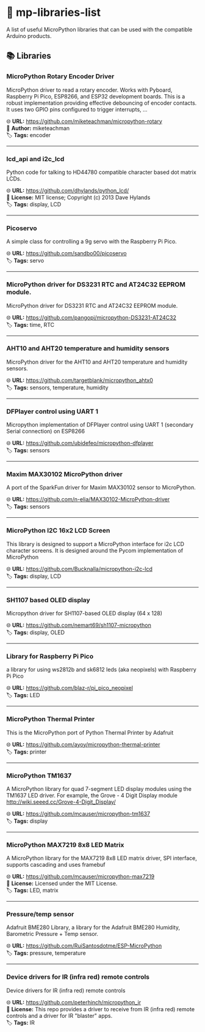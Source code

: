 # 🐍 mp-libraries-list

A list of useful MicroPython libraries that can be used with the compatible Arduino products.  

## 📚 Libraries
### MicroPython Rotary Encoder Driver

MicroPython driver to read a rotary encoder. Works with Pyboard, Raspberry Pi Pico, ESP8266, and ESP32 development boards. This is a robust implementation providing effective debouncing of encoder contacts. It uses two GPIO pins configured to trigger interrupts, ...  

🌐 **URL:** https://github.com/miketeachman/micropython-rotary  
👤 **Author:** miketeachman  
🏷️ **Tags:** encoder  
<hr />

### lcd_api and i2c_lcd

Python code for talking to HD44780 compatible character based dot matrix LCDs.  

🌐 **URL:** https://github.com/dhylands/python_lcd/  
📜 **License:** MIT license; Copyright (c) 2013 Dave Hylands  
🏷️ **Tags:** display, LCD  
<hr />

### Picoservo

A simple class for controlling a 9g servo with the Raspberry Pi Pico.  

🌐 **URL:** https://github.com/sandbo00/picoservo  
🏷️ **Tags:** servo  
<hr />

### MicroPython driver for DS3231 RTC and AT24C32 EEPROM module.

MicroPython driver for DS3231 RTC and AT24C32 EEPROM module.  

🌐 **URL:** https://github.com/pangopi/micropython-DS3231-AT24C32  
🏷️ **Tags:** time, RTC  
<hr />

### AHT10 and AHT20 temperature and humidity sensors

MicroPython driver for the AHT10 and AHT20 temperature and humidity sensors.  

🌐 **URL:** https://github.com/targetblank/micropython_ahtx0  
🏷️ **Tags:** sensors, temperature, humidity  
<hr />

### DFPlayer control using UART 1

Micropython implementation of DFPlayer control using UART 1 (secondary Serial connection) on ESP8266  

🌐 **URL:** https://github.com/ubidefeo/micropython-dfplayer  
🏷️ **Tags:** sensors  
<hr />

### Maxim MAX30102 MicroPython driver

A port of the SparkFun driver for Maxim MAX30102 sensor to MicroPython.  

🌐 **URL:** https://github.com/n-elia/MAX30102-MicroPython-driver  
🏷️ **Tags:** sensors  
<hr />

### MicroPython I2C 16x2 LCD Screen

This library is designed to support a MicroPython interface for i2c LCD character screens. It is designed around the Pycom implementation of MicroPython  

🌐 **URL:** https://github.com/Bucknalla/micropython-i2c-lcd  
🏷️ **Tags:** display, LCD  
<hr />

### SH1107 based OLED display

Micropython driver for SH1107-based OLED display (64 x 128)  

🌐 **URL:** https://github.com/nemart69/sh1107-micropython  
🏷️ **Tags:** display, OLED  
<hr />

### Library for Raspberry Pi Pico

a library for using ws2812b and sk6812 leds (aka neopixels) with Raspberry Pi Pico  

🌐 **URL:** https://github.com/blaz-r/pi_pico_neopixel  
🏷️ **Tags:** LED  
<hr />

### MicroPython Thermal Printer

This is the MicroPython port of Python Thermal Printer by Adafruit  

🌐 **URL:** https://github.com/ayoy/micropython-thermal-printer  
🏷️ **Tags:** printer  
<hr />

### MicroPython TM1637

A MicroPython library for quad 7-segment LED display modules using the TM1637 LED driver. For example, the Grove - 4 Digit Display module http://wiki.seeed.cc/Grove-4-Digit_Display/  

🌐 **URL:** https://github.com/mcauser/micropython-tm1637  
🏷️ **Tags:** display  
<hr />

### MicroPython MAX7219 8x8 LED Matrix

A MicroPython library for the MAX7219 8x8 LED matrix driver, SPI interface, supports cascading and uses framebuf  

🌐 **URL:** https://github.com/mcauser/micropython-max7219  
📜 **License:** Licensed under the MIT License.  
🏷️ **Tags:** LED, matrix  
<hr />

### Pressure/temp sensor

Adafruit BME280 Library, a library for the Adafruit BME280 Humidity, Barometric Pressure + Temp sensor.  

🌐 **URL:** https://github.com/RuiSantosdotme/ESP-MicroPython  
🏷️ **Tags:** pressure, temperature  
<hr />

### Device drivers for IR (infra red) remote controls

Device drivers for IR (infra red) remote controls  

🌐 **URL:** https://github.com/peterhinch/micropython_ir  
📜 **License:** This repo provides a driver to receive from IR (infra red) remote controls and a driver for IR "blaster" apps.  
🏷️ **Tags:** IR  
